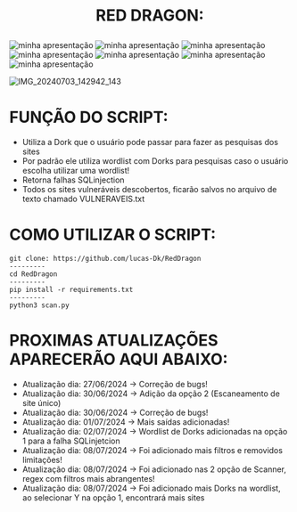 <h1>
<p align="center">
  RED DRAGON:
</p></h1>

![minha apresentação](https://img.shields.io/static/v1?label=SCANER-FALHAS&message=WEB&color=black&style=<STYLE>&logo=<LOGO>)
![minha apresentação](https://img.shields.io/static/v1?label=VARREDURAS&message=WEB&color=black&style=<STYLE>&logo=<LOGO>)
![minha apresentação](https://img.shields.io/static/v1?label=PESQUISAS&message=WEB&color=black&style=<STYLE>&logo=<LOGO>)
![minha apresentação](https://img.shields.io/static/v1?label=PESQUISAS&message=AVANÇADAS&color=black&style=<STYLE>&logo=<LOGO>)
![minha apresentação](https://img.shields.io/static/v1?label=GOOGLE&message=DORKS&color=black&style=<STYLE>&logo=<LOGO>)
![minha apresentação](https://img.shields.io/static/v1?label=GOOGLE-SEARCH&message=HACKING&color=black&style=<STYLE>&logo=<LOGO>)
![minha apresentação](https://img.shields.io/static/v1?label=FAILURES-FOR&message=WEBSITES&color=black&style=<STYLE>&logo=<LOGO>)

![IMG_20240703_142942_143](https://github.com/Nano-9/RedDragon/assets/69327287/31f59443-3ca3-4f86-b912-c74f4b3ac423)


# FUNÇÃO DO SCRIPT:

- Utiliza a Dork que o usuário pode passar para fazer as pesquisas dos sites
- Por padrão ele utiliza wordlist com Dorks para pesquisas caso o usuário escolha utilizar uma wordlist!
- Retorna falhas SQLinjection
- Todos os sites vulneráveis descobertos, ficarão salvos no arquivo de texto chamado VULNERAVEIS.txt

# COMO UTILIZAR O SCRIPT:

    git clone: https://github.com/lucas-Dk/RedDragon
    ---------
    cd RedDragon
    ---------
    pip install -r requirements.txt
    ---------
    python3 scan.py


# PROXIMAS ATUALIZAÇÕES APARECERÃO AQUI ABAIXO:

- Atualização dia: 27/06/2024 -> Correção de bugs!
- Atualização dia: 30/06/2024 -> Adição da opção 2 (Escaneamento de site único)
- Atualização dia: 30/06/2024 -> Correção de bugs!
- Atualização dia: 01/07/2024 -> Mais saídas adicionadas!
- Atualização dia: 02/07/2024 -> Wordlist de Dorks adicionadas na opção 1 para a falha SQLinjetcion
- Atualização dia: 08/07/2024 -> Foi adicionado mais filtros e removidos limitações!
- Atualização dia: 08/07/2024 -> Foi adicionado nas 2 opção de Scanner, regex com filtros mais abrangentes!
- Atualização dia: 08/07/2024 -> Foi adicionado mais Dorks na wordlist, ao selecionar Y na opção 1, encontrará mais sites
